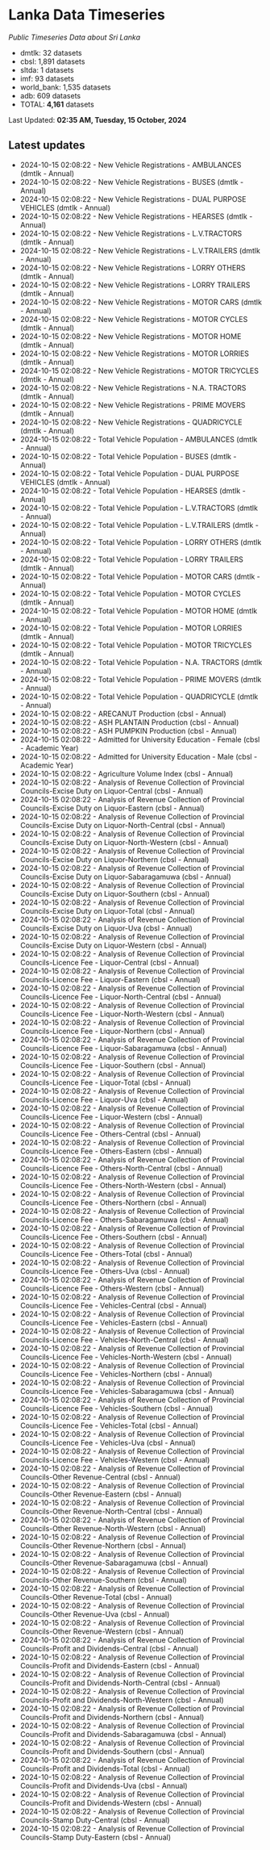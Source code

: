 # Lanka Data Timeseries
*Public Timeseries Data about Sri Lanka*

* dmtlk: 32 datasets
* cbsl: 1,891 datasets
* sltda: 1 datasets
* imf: 93 datasets
* world_bank: 1,535 datasets
* adb: 609 datasets
* TOTAL: **4,161** datasets

Last Updated: **02:35 AM, Tuesday, 15 October, 2024**

## Latest updates

* 2024-10-15 02:08:22 - New Vehicle Registrations - AMBULANCES (dmtlk - Annual)
* 2024-10-15 02:08:22 - New Vehicle Registrations - BUSES (dmtlk - Annual)
* 2024-10-15 02:08:22 - New Vehicle Registrations - DUAL PURPOSE VEHICLES (dmtlk - Annual)
* 2024-10-15 02:08:22 - New Vehicle Registrations - HEARSES (dmtlk - Annual)
* 2024-10-15 02:08:22 - New Vehicle Registrations - L.V.TRACTORS (dmtlk - Annual)
* 2024-10-15 02:08:22 - New Vehicle Registrations - L.V.TRAILERS (dmtlk - Annual)
* 2024-10-15 02:08:22 - New Vehicle Registrations - LORRY OTHERS (dmtlk - Annual)
* 2024-10-15 02:08:22 - New Vehicle Registrations - LORRY TRAILERS (dmtlk - Annual)
* 2024-10-15 02:08:22 - New Vehicle Registrations - MOTOR CARS (dmtlk - Annual)
* 2024-10-15 02:08:22 - New Vehicle Registrations - MOTOR CYCLES (dmtlk - Annual)
* 2024-10-15 02:08:22 - New Vehicle Registrations - MOTOR HOME (dmtlk - Annual)
* 2024-10-15 02:08:22 - New Vehicle Registrations - MOTOR LORRIES (dmtlk - Annual)
* 2024-10-15 02:08:22 - New Vehicle Registrations - MOTOR TRICYCLES (dmtlk - Annual)
* 2024-10-15 02:08:22 - New Vehicle Registrations - N.A. TRACTORS (dmtlk - Annual)
* 2024-10-15 02:08:22 - New Vehicle Registrations - PRIME MOVERS (dmtlk - Annual)
* 2024-10-15 02:08:22 - New Vehicle Registrations - QUADRICYCLE (dmtlk - Annual)
* 2024-10-15 02:08:22 - Total Vehicle Population - AMBULANCES (dmtlk - Annual)
* 2024-10-15 02:08:22 - Total Vehicle Population - BUSES (dmtlk - Annual)
* 2024-10-15 02:08:22 - Total Vehicle Population - DUAL PURPOSE VEHICLES (dmtlk - Annual)
* 2024-10-15 02:08:22 - Total Vehicle Population - HEARSES (dmtlk - Annual)
* 2024-10-15 02:08:22 - Total Vehicle Population - L.V.TRACTORS (dmtlk - Annual)
* 2024-10-15 02:08:22 - Total Vehicle Population - L.V.TRAILERS (dmtlk - Annual)
* 2024-10-15 02:08:22 - Total Vehicle Population - LORRY OTHERS (dmtlk - Annual)
* 2024-10-15 02:08:22 - Total Vehicle Population - LORRY TRAILERS (dmtlk - Annual)
* 2024-10-15 02:08:22 - Total Vehicle Population - MOTOR CARS (dmtlk - Annual)
* 2024-10-15 02:08:22 - Total Vehicle Population - MOTOR CYCLES (dmtlk - Annual)
* 2024-10-15 02:08:22 - Total Vehicle Population - MOTOR HOME (dmtlk - Annual)
* 2024-10-15 02:08:22 - Total Vehicle Population - MOTOR LORRIES (dmtlk - Annual)
* 2024-10-15 02:08:22 - Total Vehicle Population - MOTOR TRICYCLES (dmtlk - Annual)
* 2024-10-15 02:08:22 - Total Vehicle Population - N.A. TRACTORS (dmtlk - Annual)
* 2024-10-15 02:08:22 - Total Vehicle Population - PRIME MOVERS (dmtlk - Annual)
* 2024-10-15 02:08:22 - Total Vehicle Population - QUADRICYCLE (dmtlk - Annual)
* 2024-10-15 02:08:22 - ARECANUT Production (cbsl - Annual)
* 2024-10-15 02:08:22 - ASH PLANTAIN Production (cbsl - Annual)
* 2024-10-15 02:08:22 - ASH PUMPKIN Production (cbsl - Annual)
* 2024-10-15 02:08:22 - Admitted for University Education - Female (cbsl - Academic Year)
* 2024-10-15 02:08:22 - Admitted for University Education - Male (cbsl - Academic Year)
* 2024-10-15 02:08:22 - Agriculture Volume Index (cbsl - Annual)
* 2024-10-15 02:08:22 - Analysis of Revenue Collection of Provincial Councils-Excise Duty on Liquor-Central (cbsl - Annual)
* 2024-10-15 02:08:22 - Analysis of Revenue Collection of Provincial Councils-Excise Duty on Liquor-Eastern (cbsl - Annual)
* 2024-10-15 02:08:22 - Analysis of Revenue Collection of Provincial Councils-Excise Duty on Liquor-North-Central (cbsl - Annual)
* 2024-10-15 02:08:22 - Analysis of Revenue Collection of Provincial Councils-Excise Duty on Liquor-North-Western (cbsl - Annual)
* 2024-10-15 02:08:22 - Analysis of Revenue Collection of Provincial Councils-Excise Duty on Liquor-Northern (cbsl - Annual)
* 2024-10-15 02:08:22 - Analysis of Revenue Collection of Provincial Councils-Excise Duty on Liquor-Sabaragamuwa (cbsl - Annual)
* 2024-10-15 02:08:22 - Analysis of Revenue Collection of Provincial Councils-Excise Duty on Liquor-Southern (cbsl - Annual)
* 2024-10-15 02:08:22 - Analysis of Revenue Collection of Provincial Councils-Excise Duty on Liquor-Total (cbsl - Annual)
* 2024-10-15 02:08:22 - Analysis of Revenue Collection of Provincial Councils-Excise Duty on Liquor-Uva (cbsl - Annual)
* 2024-10-15 02:08:22 - Analysis of Revenue Collection of Provincial Councils-Excise Duty on Liquor-Western (cbsl - Annual)
* 2024-10-15 02:08:22 - Analysis of Revenue Collection of Provincial Councils-Licence Fee - Liquor-Central (cbsl - Annual)
* 2024-10-15 02:08:22 - Analysis of Revenue Collection of Provincial Councils-Licence Fee - Liquor-Eastern (cbsl - Annual)
* 2024-10-15 02:08:22 - Analysis of Revenue Collection of Provincial Councils-Licence Fee - Liquor-North-Central (cbsl - Annual)
* 2024-10-15 02:08:22 - Analysis of Revenue Collection of Provincial Councils-Licence Fee - Liquor-North-Western (cbsl - Annual)
* 2024-10-15 02:08:22 - Analysis of Revenue Collection of Provincial Councils-Licence Fee - Liquor-Northern (cbsl - Annual)
* 2024-10-15 02:08:22 - Analysis of Revenue Collection of Provincial Councils-Licence Fee - Liquor-Sabaragamuwa (cbsl - Annual)
* 2024-10-15 02:08:22 - Analysis of Revenue Collection of Provincial Councils-Licence Fee - Liquor-Southern (cbsl - Annual)
* 2024-10-15 02:08:22 - Analysis of Revenue Collection of Provincial Councils-Licence Fee - Liquor-Total (cbsl - Annual)
* 2024-10-15 02:08:22 - Analysis of Revenue Collection of Provincial Councils-Licence Fee - Liquor-Uva (cbsl - Annual)
* 2024-10-15 02:08:22 - Analysis of Revenue Collection of Provincial Councils-Licence Fee - Liquor-Western (cbsl - Annual)
* 2024-10-15 02:08:22 - Analysis of Revenue Collection of Provincial Councils-Licence Fee - Others-Central (cbsl - Annual)
* 2024-10-15 02:08:22 - Analysis of Revenue Collection of Provincial Councils-Licence Fee - Others-Eastern (cbsl - Annual)
* 2024-10-15 02:08:22 - Analysis of Revenue Collection of Provincial Councils-Licence Fee - Others-North-Central (cbsl - Annual)
* 2024-10-15 02:08:22 - Analysis of Revenue Collection of Provincial Councils-Licence Fee - Others-North-Western (cbsl - Annual)
* 2024-10-15 02:08:22 - Analysis of Revenue Collection of Provincial Councils-Licence Fee - Others-Northern (cbsl - Annual)
* 2024-10-15 02:08:22 - Analysis of Revenue Collection of Provincial Councils-Licence Fee - Others-Sabaragamuwa (cbsl - Annual)
* 2024-10-15 02:08:22 - Analysis of Revenue Collection of Provincial Councils-Licence Fee - Others-Southern (cbsl - Annual)
* 2024-10-15 02:08:22 - Analysis of Revenue Collection of Provincial Councils-Licence Fee - Others-Total (cbsl - Annual)
* 2024-10-15 02:08:22 - Analysis of Revenue Collection of Provincial Councils-Licence Fee - Others-Uva (cbsl - Annual)
* 2024-10-15 02:08:22 - Analysis of Revenue Collection of Provincial Councils-Licence Fee - Others-Western (cbsl - Annual)
* 2024-10-15 02:08:22 - Analysis of Revenue Collection of Provincial Councils-Licence Fee - Vehicles-Central (cbsl - Annual)
* 2024-10-15 02:08:22 - Analysis of Revenue Collection of Provincial Councils-Licence Fee - Vehicles-Eastern (cbsl - Annual)
* 2024-10-15 02:08:22 - Analysis of Revenue Collection of Provincial Councils-Licence Fee - Vehicles-North-Central (cbsl - Annual)
* 2024-10-15 02:08:22 - Analysis of Revenue Collection of Provincial Councils-Licence Fee - Vehicles-North-Western (cbsl - Annual)
* 2024-10-15 02:08:22 - Analysis of Revenue Collection of Provincial Councils-Licence Fee - Vehicles-Northern (cbsl - Annual)
* 2024-10-15 02:08:22 - Analysis of Revenue Collection of Provincial Councils-Licence Fee - Vehicles-Sabaragamuwa (cbsl - Annual)
* 2024-10-15 02:08:22 - Analysis of Revenue Collection of Provincial Councils-Licence Fee - Vehicles-Southern (cbsl - Annual)
* 2024-10-15 02:08:22 - Analysis of Revenue Collection of Provincial Councils-Licence Fee - Vehicles-Total (cbsl - Annual)
* 2024-10-15 02:08:22 - Analysis of Revenue Collection of Provincial Councils-Licence Fee - Vehicles-Uva (cbsl - Annual)
* 2024-10-15 02:08:22 - Analysis of Revenue Collection of Provincial Councils-Licence Fee - Vehicles-Western (cbsl - Annual)
* 2024-10-15 02:08:22 - Analysis of Revenue Collection of Provincial Councils-Other Revenue-Central (cbsl - Annual)
* 2024-10-15 02:08:22 - Analysis of Revenue Collection of Provincial Councils-Other Revenue-Eastern (cbsl - Annual)
* 2024-10-15 02:08:22 - Analysis of Revenue Collection of Provincial Councils-Other Revenue-North-Central (cbsl - Annual)
* 2024-10-15 02:08:22 - Analysis of Revenue Collection of Provincial Councils-Other Revenue-North-Western (cbsl - Annual)
* 2024-10-15 02:08:22 - Analysis of Revenue Collection of Provincial Councils-Other Revenue-Northern (cbsl - Annual)
* 2024-10-15 02:08:22 - Analysis of Revenue Collection of Provincial Councils-Other Revenue-Sabaragamuwa (cbsl - Annual)
* 2024-10-15 02:08:22 - Analysis of Revenue Collection of Provincial Councils-Other Revenue-Southern (cbsl - Annual)
* 2024-10-15 02:08:22 - Analysis of Revenue Collection of Provincial Councils-Other Revenue-Total (cbsl - Annual)
* 2024-10-15 02:08:22 - Analysis of Revenue Collection of Provincial Councils-Other Revenue-Uva (cbsl - Annual)
* 2024-10-15 02:08:22 - Analysis of Revenue Collection of Provincial Councils-Other Revenue-Western (cbsl - Annual)
* 2024-10-15 02:08:22 - Analysis of Revenue Collection of Provincial Councils-Profit and Dividends-Central (cbsl - Annual)
* 2024-10-15 02:08:22 - Analysis of Revenue Collection of Provincial Councils-Profit and Dividends-Eastern (cbsl - Annual)
* 2024-10-15 02:08:22 - Analysis of Revenue Collection of Provincial Councils-Profit and Dividends-North-Central (cbsl - Annual)
* 2024-10-15 02:08:22 - Analysis of Revenue Collection of Provincial Councils-Profit and Dividends-North-Western (cbsl - Annual)
* 2024-10-15 02:08:22 - Analysis of Revenue Collection of Provincial Councils-Profit and Dividends-Northern (cbsl - Annual)
* 2024-10-15 02:08:22 - Analysis of Revenue Collection of Provincial Councils-Profit and Dividends-Sabaragamuwa (cbsl - Annual)
* 2024-10-15 02:08:22 - Analysis of Revenue Collection of Provincial Councils-Profit and Dividends-Southern (cbsl - Annual)
* 2024-10-15 02:08:22 - Analysis of Revenue Collection of Provincial Councils-Profit and Dividends-Total (cbsl - Annual)
* 2024-10-15 02:08:22 - Analysis of Revenue Collection of Provincial Councils-Profit and Dividends-Uva (cbsl - Annual)
* 2024-10-15 02:08:22 - Analysis of Revenue Collection of Provincial Councils-Profit and Dividends-Western (cbsl - Annual)
* 2024-10-15 02:08:22 - Analysis of Revenue Collection of Provincial Councils-Stamp Duty-Central (cbsl - Annual)
* 2024-10-15 02:08:22 - Analysis of Revenue Collection of Provincial Councils-Stamp Duty-Eastern (cbsl - Annual)